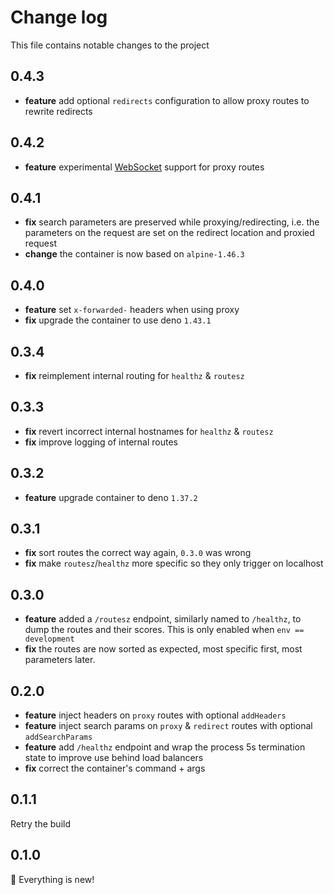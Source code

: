 # Change log

This file contains notable changes to the project

## 0.4.3

- **feature** add optional `redirects` configuration to allow proxy routes to
  rewrite redirects

## 0.4.2

- **feature** experimental
  [WebSocket](https://developer.mozilla.org/en-US/docs/Web/API/WebSocket)
  support for proxy routes

## 0.4.1

- **fix** search parameters are preserved while proxying/redirecting, i.e. the
  parameters on the request are set on the redirect location and proxied request
- **change** the container is now based on `alpine-1.46.3`

## 0.4.0

- **feature** set `x-forwarded-` headers when using proxy
- **fix** upgrade the container to use deno `1.43.1`

## 0.3.4

- **fix** reimplement internal routing for `healthz` & `routesz`

## 0.3.3

- **fix** revert incorrect internal hostnames for `healthz` & `routesz`
- **fix** improve logging of internal routes

## 0.3.2

- **feature** upgrade container to deno `1.37.2`

## 0.3.1

- **fix** sort routes the correct way again, `0.3.0` was wrong
- **fix** make `routesz`/`healthz` more specific so they only trigger on
  localhost

## 0.3.0

- **feature** added a `/routesz` endpoint, similarly named to `/healthz`, to
  dump the routes and their scores. This is only enabled when
  `env == development`
- **fix** the routes are now sorted as expected, most specific first, most
  parameters later.

## 0.2.0

- **feature** inject headers on `proxy` routes with optional `addHeaders`
- **feature** inject search params on `proxy` & `redirect` routes with optional
  `addSearchParams`
- **feature** add `/healthz` endpoint and wrap the process 5s termination state
  to improve use behind load balancers
- **fix** correct the container's command + args

## 0.1.1

Retry the build

## 0.1.0

🎉 Everything is new!

